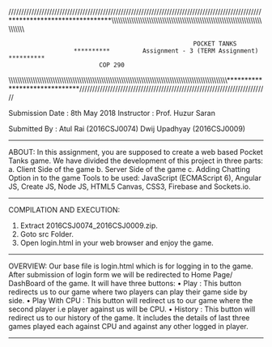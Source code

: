 ///////////////////////////////////////////////////////////////////////////////////////////////////*****************************\\\\\\\\\\\\\\\\\\\\\\\\\\\\\\\\\\\\\\\\\\\\\\\\\\\\\\\\\\\\\\\\\\\\\\\\\\\\\\\\\\\\\\\\\\\\\\\\\\\\\\\\\\\\\\\\\\\\\\\\\\\\\\\\\\\\\\\\\\\\\\\\\\\\\\
                                  
                                                       POCKET TANKS
		              **********       	 Assignment - 3 (TERM Assignment)               **********
							 COP 290 
\\\\\\\\\\\\\\\\\\\\\\\\\\\\\\\\\\\\\\\\\\\\\\\\\\\\\\\\\\\\\\\\\\\\\\\\\\\\\\\\\\\\\\\\\\\\\\\\\\\\\\\\\\\\\\\\\\\\\\\\\\\\\\\\\\\\\\\\\\\\\\\\\\\\\\\\\\\\\\\\\\\\\\\\\\\\\\\\\\\\\\\\\\\\\\\\\\\\\\******************************//////////////////////////////////////////////////////////////////////////

Submission  Date : 8th May 2018 
Instructor : Prof. Huzur Saran 

Submitted By : Atul Rai      (2016CSJ0074)
	       Dwij Upadhyay (2016CSJ0009)

****************************************************************************************************************************************

ABOUT:
In this assignment, you are supposed to create a web based Pocket Tanks game.
We have divided the development of this project in three parts:
a. Client Side of the game
b. Server Side of the game
c. Adding Chatting Option in to the game
Tools to be used: JavaScript (ECMAScript 6), Angular JS, Create JS, Node
JS, HTML5 Canvas, CSS3, Firebase and Sockets.io.

****************************************************************************************************************************************


COMPILATION AND EXECUTION: 
1. Extract 2016CSJ0074_2016CSJ0009.zip.
2. Goto src Folder.
3. Open login.html in your web browser and enjoy the game.

****************************************************************************************************************************************

OVERVIEW:
Our base file is login.html which is for logging in to the game. After submission of login form we will be redirected to Home Page/ DashBoard
of the game. It will have three buttons:
    • Play : This button redirects us to our game where two players can play their game side by side.
    • Play With CPU : This button will redirect us to our game where the second player i.e player against us will be CPU.
    • History : This button will redirect us to our history of the game. It includes the details of last three games played each against CPU and
                against any other logged in player.


****************************************************************************************************************************************

